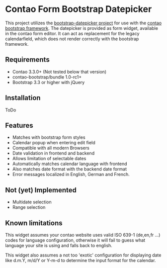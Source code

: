 
Contao Form Bootstrap Datepicker
=================================

This project utilizes the [bootstrap-datepicker project](https://github.com/eternicode/bootstrap-datepicker) for use with the [contao bootstrap framework](http://contao-bootstrap.netzmacht.de/). The datepicker is provided as form widget, available in the contao form editor. It can act as replacement for the legacy calendarfield, which does not render correctly with the bootstrap framework.

Requirements
-------------

* Contao 3.3.0+ (Not tested below that version)
* contao-bootstrap/bundle 1.0-rc1+
* Bootstrap 3.3 or higher with jQuery  

Installation
-------------

ToDo

Features
---------

* Matches with bootstrap form styles
* Calendar popup when entering edit field 
* Compatible with all modern Browsers
* Date validation in frontend and backend
* Allows limitation of selectable dates
* Automatically matches calendar language with frontend
* Also matches date format with the backend date format
* Error messages localized in English, German and French.

Not (yet) Implemented
----------------------

* Multidate selection
* Range selection

Known limitations
------------------

This widget assumes your contao website uses valid ISO 639-1 (de,en,fr ...) codes for language configuration, otherwise it will fail to guess what language your site is using and falls back to english. 

This widget also assumes a not too 'exotic' configuration for displaying date like d.m.Y, m/d/Y or Y-m-d to determine the input format for the calendar.
   
